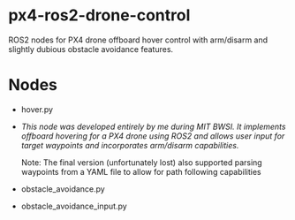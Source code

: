 # px4-ros2-drone-control
ROS2 nodes for PX4 drone offboard hover control with arm/disarm and slightly dubious obstacle avoidance features.

# Nodes
- hover.py
- 
  _This node was developed entirely by me during MIT BWSI. It implements offboard hovering for a PX4 drone using ROS2 and allows user input for target waypoints and incorporates arm/disarm capabilities._
  
  Note: The final version (unfortunately lost) also supported parsing waypoints from a YAML file to allow for path following capabilities

  
- obstacle_avoidance.py
- obstacle_avoidance_input.py
